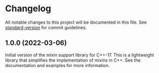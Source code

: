 # Changelog

All notable changes to this project will be documented in this file. See [standard-version](https://github.com/conventional-changelog/standard-version) for commit guidelines.

## 1.0.0 (2022-03-06)

Initial version of the mixin support library for C++-17. This is a 
lightweight library that simplifies the implementation of mixins in C++. See 
the documentation and examples for more information.
